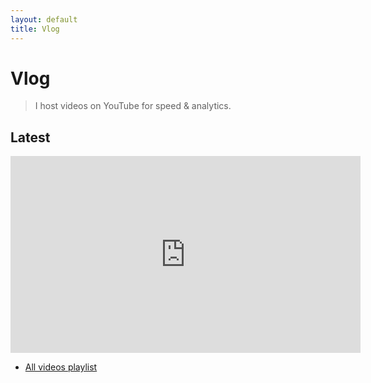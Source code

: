 ```yaml
---
layout: default
title: Vlog
---
```


# Vlog
> I host videos on YouTube for speed & analytics.

## Latest
<iframe width="560" height="315"
  src="https://www.youtube.com/embed/VIDEO_ID"
  title="YouTube video player" frameborder="0" allowfullscreen></iframe>

- [All videos playlist](https://www.youtube.com/@YOURCHANNEL)
